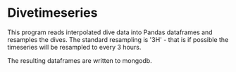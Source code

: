 # Divetimeseries

This program reads interpolated dive data into Pandas dataframes and resamples the dives.
The standard resampling is '3H' - that is if possible the timeseries will be resampled to every 3 hours.

The resulting dataframes are written to mongodb.



